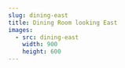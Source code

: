 ```yaml
---
slug: dining-east
title: Dining Room looking East
images:
  - src: dining-east
    width: 900
    height: 600
---
```


